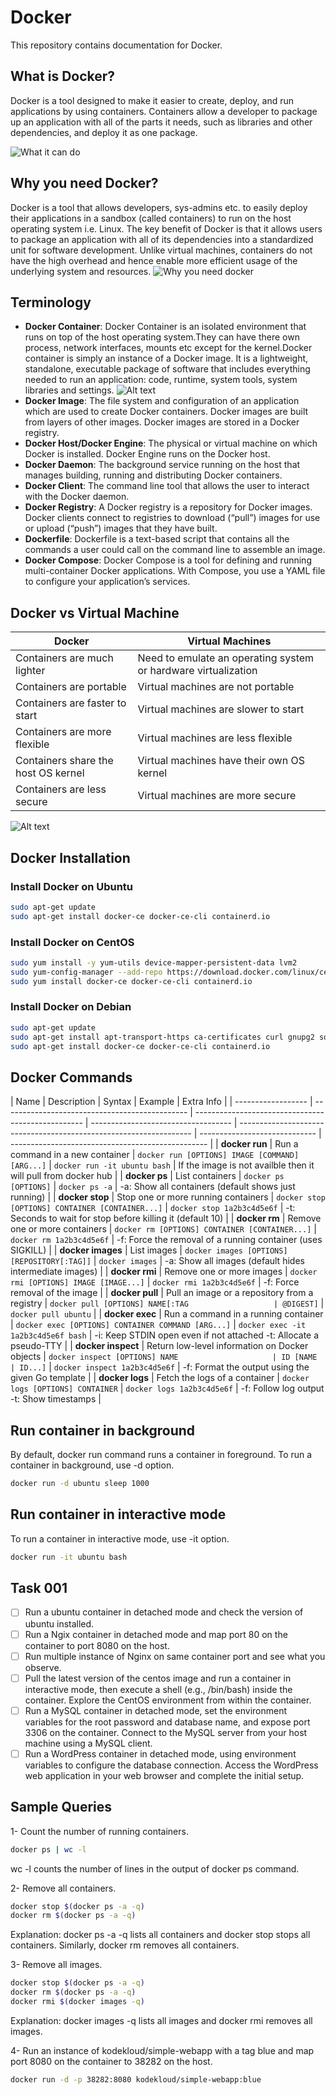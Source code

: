 # Docker

This repository contains documentation for Docker.

## What is Docker?

Docker is a tool designed to make it easier to create, deploy, and run applications by using containers. Containers allow a developer to package up an application with all of the parts it needs, such as libraries and other dependencies, and deploy it as one package.

![What it can do](./attachements/image.png)

## Why you need Docker?

Docker is a tool that allows developers, sys-admins etc. to easily deploy their applications in a sandbox (called containers) to run on the host operating system i.e. Linux. The key benefit of Docker is that it allows users to package an application with all of its dependencies into a standardized unit for software development. Unlike virtual machines, containers do not have the high overhead and hence enable more efficient usage of the underlying system and resources.
![Why you need docker](./attachements/image-2.png)

## Terminology

- **Docker Container**: Docker Container is an isolated environment that runs on top of the host operating system.They can have there own process, network interfaces, mounts etc except for the kernel.Docker container is simply an instance of a Docker image. It is a lightweight, standalone, executable package of software that includes everything needed to run an application: code, runtime, system tools, system libraries and settings.
  ![Alt text](./attachements/image-3.png)
- **Docker Image**: The file system and configuration of an application which are used to create Docker containers. Docker images are built from layers of other images. Docker images are stored in a Docker registry.
- **Docker Host/Docker Engine**: The physical or virtual machine on which Docker is installed. Docker Engine runs on the Docker host.
- **Docker Daemon**: The background service running on the host that manages building, running and distributing Docker containers.
- **Docker Client**: The command line tool that allows the user to interact with the Docker daemon.
- **Docker Registry**: A Docker registry is a repository for Docker images. Docker clients connect to registries to download (“pull”) images for use or upload (“push”) images that they have built.
- **Dockerfile**: Dockerfile is a text-based script that contains all the commands a user could call on the command line to assemble an image.
- **Docker Compose**: Docker Compose is a tool for defining and running multi-container Docker applications. With Compose, you use a YAML file to configure your application’s services.

## Docker vs Virtual Machine

| Docker                              | Virtual Machines                                               |
| ----------------------------------- | -------------------------------------------------------------- |
| Containers are much lighter         | Need to emulate an operating system or hardware virtualization |
| Containers are portable             | Virtual machines are not portable                              |
| Containers are faster to start      | Virtual machines are slower to start                           |
| Containers are more flexible        | Virtual machines are less flexible                             |
| Containers share the host OS kernel | Virtual machines have their own OS kernel                      |
| Containers are less secure          | Virtual machines are more secure                               |

![Alt text](./attachements/image-4.png)

## Docker Installation

### Install Docker on Ubuntu

```bash
sudo apt-get update
sudo apt-get install docker-ce docker-ce-cli containerd.io
```

### Install Docker on CentOS

```bash
sudo yum install -y yum-utils device-mapper-persistent-data lvm2
sudo yum-config-manager --add-repo https://download.docker.com/linux/centos/docker-ce.repo
sudo yum install docker-ce docker-ce-cli containerd.io
```

### Install Docker on Debian

```bash
sudo apt-get update
sudo apt-get install apt-transport-https ca-certificates curl gnupg2 software-properties-common
sudo apt-get install docker-ce docker-ce-cli containerd.io
```

## Docker Commands

| Name               | Description                                    | Syntax                                             | Example                             | Extra Info                                                         |
| ------------------ | ---------------------------------------------- | -------------------------------------------------- | ----------------------------------- | ------------------------------------------------------------------ | ----------------------------- | ------------------------------------------------- |
| **docker run**     | Run a command in a new container               | `docker run [OPTIONS] IMAGE [COMMAND] [ARG...]`    | `docker run -it ubuntu bash`        | If the image is not availble then it will pull from docker hub     |
| **docker ps**      | List containers                                | `docker ps [OPTIONS]`                              | `docker ps -a`                      | -a: Show all containers (default shows just running)               |
| **docker stop**    | Stop one or more running containers            | `docker stop [OPTIONS] CONTAINER [CONTAINER...]`   | `docker stop 1a2b3c4d5e6f`          | -t: Seconds to wait for stop before killing it (default 10)        |
| **docker rm**      | Remove one or more containers                  | `docker rm [OPTIONS] CONTAINER [CONTAINER...]`     | `docker rm 1a2b3c4d5e6f`            | -f: Force the removal of a running container (uses SIGKILL)        |
| **docker images**  | List images                                    | `docker images [OPTIONS] [REPOSITORY[:TAG]]`       | `docker images`                     | -a: Show all images (default hides intermediate images)            |
| **docker rmi**     | Remove one or more images                      | `docker rmi [OPTIONS] IMAGE [IMAGE...]`            | `docker rmi 1a2b3c4d5e6f`           | -f: Force removal of the image                                     |
| **docker pull**    | Pull an image or a repository from a registry  | `docker pull [OPTIONS] NAME[:TAG                   | @DIGEST]`                           | `docker pull ubuntu`                                               |
| **docker exec**    | Run a command in a running container           | `docker exec [OPTIONS] CONTAINER COMMAND [ARG...]` | `docker exec -it 1a2b3c4d5e6f bash` | -i: Keep STDIN open even if not attached -t: Allocate a pseudo-TTY |
| **docker inspect** | Return low-level information on Docker objects | `docker inspect [OPTIONS] NAME                     | ID [NAME                            | ID...]`                                                            | `docker inspect 1a2b3c4d5e6f` | -f: Format the output using the given Go template |
| **docker logs**    | Fetch the logs of a container                  | `docker logs [OPTIONS] CONTAINER`                  | `docker logs 1a2b3c4d5e6f`          | -f: Follow log output -t: Show timestamps                          |

## Run container in background

By default, docker run command runs a container in foreground. To run a container in background, use -d option.

```bash
docker run -d ubuntu sleep 1000
```

## Run container in interactive mode

To run a container in interactive mode, use -it option.

```bash
docker run -it ubuntu bash
```

## Task 001

- [ ] Run a ubuntu container in detached mode and check the version of ubuntu installed.
- [ ] Run a Ngix container in detached mode and map port 80 on the container to port 8080 on the host.
- [ ] Run multiple instance of Nginx on same container port and see what you observe.
- [ ] Pull the latest version of the centos image and run a container in interactive mode, then execute a shell (e.g., /bin/bash) inside the container. Explore the CentOS environment from within the container.
- [ ] Run a MySQL container in detached mode, set the environment variables for the root password and database name, and expose port 3306 on the container. Connect to the MySQL server from your host machine using a MySQL client.
- [ ] Run a WordPress container in detached mode, using environment variables to configure the database connection. Access the WordPress web application in your web browser and complete the initial setup.

## Sample Queries

1- Count the number of running containers.

```bash
docker ps | wc -l
```

wc -l counts the number of lines in the output of docker ps command.

2- Remove all containers.

```bash
docker stop $(docker ps -a -q)
docker rm $(docker ps -a -q)
```

Explanation: docker ps -a -q lists all containers and docker stop stops all containers. Similarly, docker rm removes all containers.

3- Remove all images.

```bash
docker stop $(docker ps -a -q)
docker rm $(docker ps -a -q)
docker rmi $(docker images -q)
```

Explanation: docker images -q lists all images and docker rmi removes all images.

4- Run an instance of kodekloud/simple-webapp with a tag blue and map port 8080 on the container to 38282 on the host.

```bash
docker run -d -p 38282:8080 kodekloud/simple-webapp:blue
```

